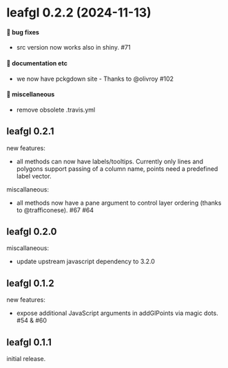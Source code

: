 # leafgl 0.2.2 (2024-11-13)

#### 🐛 bug fixes

  * src version now works also in shiny. #71

#### 💬 documentation etc

  * we now have pckgdown site - Thanks to @olivroy #102

#### 🍬 miscellaneous

  * remove obsolete .travis.yml

## leafgl 0.2.1

new features:

  * all methods can now have labels/tooltips. Currently only lines and polygons support passing of a column name, points need a predefined label vector.

miscallaneous:

  * all methods now have a pane argument to control layer ordering (thanks to @trafficonese). #67 #64

## leafgl 0.2.0

miscallaneous:

  * update upstream javascript dependency to 3.2.0

## leafgl 0.1.2

new features:

  * expose additional JavaScript arguments in addGlPoints via magic dots. #54 & #60

## leafgl 0.1.1

initial release.

